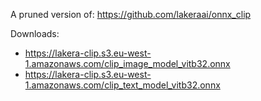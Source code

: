 A pruned version of: https://github.com/lakeraai/onnx_clip

Downloads:
- https://lakera-clip.s3.eu-west-1.amazonaws.com/clip_image_model_vitb32.onnx
- https://lakera-clip.s3.eu-west-1.amazonaws.com/clip_text_model_vitb32.onnx
